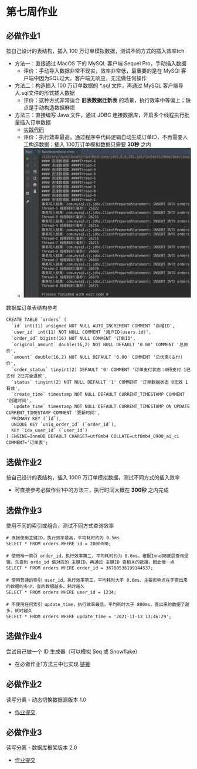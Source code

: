 # 第七周作业

## 必做作业1
按自己设计的表结构，插入 100 万订单模拟数据，测试不同方式的插入效率tch
- 方法一：直接通过 MacOS 下的 MySQL 客户端 Sequel Pro，手动插入数据
    - 评价：手动导入数据非常不现实，效率非常低，最重要的是在 MySQl 客户端中因为SQL过大，客户端无响应，无法做任何操作
- 方法二：构造插入 100 万订单数据的 *.sql 文件，再通过 MySQL 客户端导入.sql文件的形式插入数据
    - 评价：这种方式非常适合 **旧表数据迁新表** 的场景，执行效率中等偏上；缺点是手动构造数据麻烦
- 方法三：直接编写 Java 文件，通过 JDBC 连接数据库，开启多个线程执行批量插入订单数据
    - [实践代码](https://github.com/junyangwei/java-problem-sets/commit/48fa8c4bc4f420d0d71d13862f3dc69b1930a8d5)
    - 评价：执行效率最高，通过程序中代码逻辑自动生成订单ID，不再需要人工构造数据；插入 100万订单模拟数据只需要 **30秒** 之内
    - ![执行图片](batch_insert_orders.png)

数据库订单表结构参考
```mysql
CREATE TABLE `orders` (
  `id` int(11) unsigned NOT NULL AUTO_INCREMENT COMMENT '自增ID',
  `user_id` int(11) NOT NULL COMMENT '用户ID(users.id)',
  `order_id` bigint(16) NOT NULL COMMENT '订单ID',
  `original_amount` double(16,2) NOT NULL DEFAULT '0.00' COMMENT '总原价',
  `amount` double(16,2) NOT NULL DEFAULT '0.00' COMMENT '总优惠(支付)价',
  `order_status` tinyint(2) DEFAULT '0' COMMENT '订单支付状态：0待支付 1已支付 2已完全退款',
  `status` tinyint(2) NOT NULL DEFAULT '1' COMMENT '订单数据状态 0无效 1有效',
  `create_time` timestamp NOT NULL DEFAULT CURRENT_TIMESTAMP COMMENT '创建时间',
  `update_time` timestamp NOT NULL DEFAULT CURRENT_TIMESTAMP ON UPDATE CURRENT_TIMESTAMP COMMENT '更新时间',
  PRIMARY KEY (`id`),
  UNIQUE KEY `uniq_order_id` (`order_id`),
  KEY `idx_user_id` (`user_id`)
) ENGINE=InnoDB DEFAULT CHARSET=utf8mb4 COLLATE=utf8mb4_0900_ai_ci COMMENT='订单表';
```

## 选做作业2
按自己设计的表结构，插入 1000 万订单模拟数据，测试不同方式的插入效率
- 可直接参考必做作业1中的方法三，执行时间大概在 **300秒** 之内完成

## 选做作业3
使用不同的索引或组合，测试不同方式查询效率
```mysql
# 直接使用主键ID，执行效率最高，平均耗时约为 0.5ms
SELECT * FROM orders WHERE id = 2000000;

# 使用唯一索引 order_id，执行效率第二，平均耗时约为 0.6ms，根据InnoDB底层查询逻辑，先查到 orde_id 值对应的 主键ID，再通过 主键ID 查相关的数据，因此慢一点
SELECT * FROM orders WHERE order_id = 36780536199144537;

# 使用普通的索引 user_id，执行效率第三，平均耗时大于 0.6ms，主要影响点在于查出来的数据的多少，查的数据越多，耗时越久
SELECT * FROM orders WHERE user_id = 1234;

# 不使用任何索引 update_time，执行效率最低，平均耗时大于 800ms，查出来的数据了越多，耗时越久
SELECT * FROM orders WHERE update_time = '2021-11-13 13:46:29';
```

## 选做作业4
尝试自己做一个 ID 生成器（可以模拟 Seq 或 Snowflake）
- 在必做作业1方法三中已实现 [链接](https://github.com/junyangwei/java-problem-sets/commit/48fa8c4bc4f420d0d71d13862f3dc69b1930a8d5#diff-fb8c61aa2d3a6d0a2f8b442734fe244e95f749d6317388d6c7df38735ebbe46bR9)

## 必做作业2
读写分离 - 动态切换数据源版本 1.0
- [作业提交](https://github.com/junyangwei/druid-practice/commit/44638b719854c0af588d358c843dbfeb9dc3beed) 

## 必做作业3
读写分离 - 数据库框架版本 2.0
- [作业提交](https://github.com/junyangwei/druid-practice/commit/cae546f9884a4525834f6cb62c7d4f143dc8e3ca)

